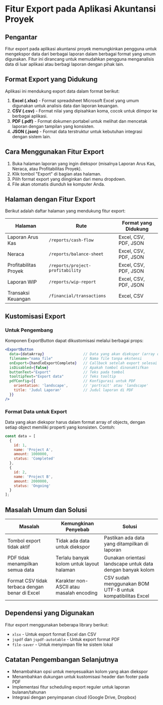 # Fitur Export pada Aplikasi Akuntansi Proyek

## Pengantar

Fitur export pada aplikasi akuntansi proyek memungkinkan pengguna untuk mengekspor data dari berbagai laporan dalam berbagai format yang umum digunakan. Fitur ini dirancang untuk memudahkan pengguna menganalisis data di luar aplikasi atau berbagi laporan dengan pihak lain.

## Format Export yang Didukung

Aplikasi ini mendukung export data dalam format berikut:

1. **Excel (.xlsx)** - Format spreadsheet Microsoft Excel yang umum digunakan untuk analisis data dan laporan keuangan.
2. **CSV (.csv)** - Format nilai yang dipisahkan koma, cocok untuk diimpor ke berbagai aplikasi.
3. **PDF (.pdf)** - Format dokumen portabel untuk melihat dan mencetak laporan dengan tampilan yang konsisten.
4. **JSON (.json)** - Format data terstruktur untuk kebutuhan integrasi dengan sistem lain.

## Cara Menggunakan Fitur Export

1. Buka halaman laporan yang ingin diekspor (misalnya Laporan Arus Kas, Neraca, atau Profitabilitas Proyek).
2. Klik tombol "Export" di bagian atas halaman.
3. Pilih format export yang diinginkan dari menu dropdown.
4. File akan otomatis diunduh ke komputer Anda.

## Halaman dengan Fitur Export

Berikut adalah daftar halaman yang mendukung fitur export:

| Halaman | Rute | Format yang Didukung |
|---------|------|----------------------|
| Laporan Arus Kas | `/reports/cash-flow` | Excel, CSV, PDF, JSON |
| Neraca | `/reports/balance-sheet` | Excel, CSV, PDF, JSON |
| Profitabilitas Proyek | `/reports/project-profitability` | Excel, CSV, PDF, JSON |
| Laporan WIP | `/reports/wip-report` | Excel, CSV, PDF, JSON |
| Transaksi Keuangan | `/financial/transactions` | Excel, CSV |

## Kustomisasi Export

### Untuk Pengembang

Komponen ExportButton dapat dikustomisasi melalui berbagai props:

```jsx
<ExportButton 
  data={dataArray}                  // Data yang akan diekspor (array of objects)
  filename="nama_file"              // Nama file tanpa ekstensi
  onExport={handleExportComplete}   // Callback setelah export selesai
  isDisabled={false}                // Apakah tombol dinonaktifkan
  buttonText="Export"               // Teks pada tombol
  tooltipText="Export data"         // Teks tooltip
  pdfConfig={{                      // Konfigurasi untuk PDF
    orientation: 'landscape',       // 'portrait' atau 'landscape'
    title: 'Judul Laporan'          // Judul laporan di PDF
  }}
/>
```

### Format Data untuk Export

Data yang akan diekspor harus dalam format array of objects, dengan setiap object memiliki properti yang konsisten. Contoh:

```javascript
const data = [
  {
    id: 1,
    name: 'Project A',
    amount: 1000000,
    status: 'Completed'
  },
  {
    id: 2,
    name: 'Project B',
    amount: 2000000,
    status: 'Ongoing'
  }
];
```

## Masalah Umum dan Solusi

| Masalah | Kemungkinan Penyebab | Solusi |
|---------|----------------------|--------|
| Tombol export tidak aktif | Tidak ada data untuk diekspor | Pastikan ada data yang ditampilkan di laporan |
| PDF tidak menampilkan semua data | Terlalu banyak kolom untuk layout halaman | Gunakan orientasi landscape untuk data dengan banyak kolom |
| Format CSV tidak terbaca dengan benar di Excel | Karakter non-ASCII atau masalah encoding | CSV sudah menggunakan BOM UTF-8 untuk kompatibilitas Excel |

## Dependensi yang Digunakan

Fitur export menggunakan beberapa library berikut:

- `xlsx` - Untuk export format Excel dan CSV
- `jspdf` dan `jspdf-autotable` - Untuk export format PDF
- `file-saver` - Untuk menyimpan file ke sistem lokal

## Catatan Pengembangan Selanjutnya

- Menambahkan opsi untuk menyesuaikan kolom yang akan diekspor
- Menambahkan dukungan untuk kustomisasi header dan footer pada PDF
- Implementasi fitur scheduling export reguler untuk laporan bulanan/tahunan
- Integrasi dengan penyimpanan cloud (Google Drive, Dropbox) 